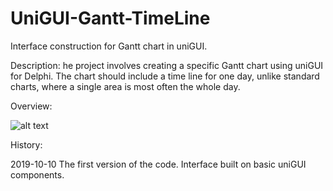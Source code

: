 # UniGUI-Gantt-TimeLine
Interface construction for Gantt chart in uniGUI.

Description:
he project involves creating a specific Gantt chart using uniGUI for Delphi. 
The chart should include a time line for one day, unlike standard charts, where a single area is most often the whole day.

Overview:

![alt text](https://raw.githubusercontent.com/pdaszewski/UniGUI-Gantt-TimeLine/master/Doc/firefox_screen_002.png)

History:

2019-10-10 The first version of the code. Interface built on basic uniGUI components.
